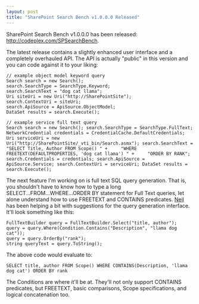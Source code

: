 ```yaml
---
layout: post
title: "SharePoint Search Bench v1.0.0.0 Released"
---
```


<p>SharePoint Search Bench v1.0.0.0 has been released: <a href="http://codeplex.com/SPSearchBench">http://codeplex.com/SPSearchBench</a>.  </p>


<p>The latest release contains a slightly enhanced user interface and a completely overhauled API.  The API is actually "public" in this version and you can code against it to your liking:</p>


<pre><code>// example object model keyword query
Search search = new Search();
search.SearchType = SearchType.Keyword;
search.SearchText = "dog cat llama";
Uri siteUri = new Uri("http://SharePointSite");
search.ContextUri = siteUri;
search.ApiSource = ApiSource.ObjectModel;
DataSet results = search.Execute();</code></pre>
<pre><code>// example service full text query
Search search = new Search(); search.SearchType = SearchType.FullText; NetworkCredential credentials = CredentialCache.DefaultCredentials; Uri serviceUri = new Uri("http://SharePointSite/_vti_bin/Search.asmx"); search.SearchText = "SELECT Title, Author FROM Scope() " +     "WHERE FREETEXT(DEFAULTPROPERTIES, 'dog cat llama') " +     "ORDER BY RANK"; search.Credentials = credentials; search.ApiSource = ApiSource.Service; search.ContextUri = serviceUri; DataSet results = search.Execute();</code></pre> 
<p>The next feature I'm working on is full text SQL query generation. That is, you shouldn't have to know how to type a long SELECT...FROM...WHERE...ORDER BY statement for Full Text queries, let alone understand how to use FREETEXT and CONTAINS predicates. <a href="http://justaddcode.com">Neil</a> has been helping a bit with suggestions for the query generation interface. It'll look something like this:</p>


<pre><code>FullTextBuilder query = FullTextBuilder.Select("title, author");
query = query.Where(Condition.Contains("Description", "llama dog cat"));
query = query.OrderBy("rank");
string queryText = query.ToString();</code></pre>
<p>The above code would evaluate to:</p>


<pre><code>SELECT title, author FROM Scope() WHERE CONTAINS(Description, 'llama dog cat') ORDER BY rank</code></pre>
<p>The Conditions are where it'll be at.  They'll not only support CONTAINS predicates, but FREETEXT, basic comparisons, Scope specifications, and logical concatenation too.</p>


  
